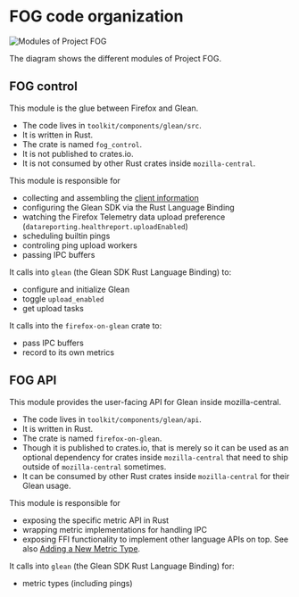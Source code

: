 # FOG code organization

![Modules of Project FOG](images/fog-modules.svg)

The diagram shows the different modules of Project FOG.

## FOG control

This module is the glue between Firefox and Glean.

* The code lives in `toolkit/components/glean/src`.
* It is written in Rust.
* The crate is named `fog_control`.
* It is not published to crates.io.
* It is not consumed by other Rust crates inside `mozilla-central`.

This module is responsible for

* collecting and assembling the [client information](https://mozilla.github.io/glean/book/user/pings/index.html#the-client_info-section)
* configuring the Glean SDK via the Rust Language Binding
* watching the Firefox Telemetry data upload preference (`datareporting.healthreport.uploadEnabled`)
* scheduling builtin pings
* controling ping upload workers
* passing IPC buffers

It calls into `glean` (the Glean SDK Rust Language Binding) to:

* configure and initialize Glean
* toggle `upload_enabled`
* get upload tasks

It calls into the `firefox-on-glean` crate to:

* pass IPC buffers
* record to its own metrics

## FOG API

This module provides the user-facing API for Glean inside mozilla-central.

* The code lives in `toolkit/components/glean/api`.
* It is written in Rust.
* The crate is named `firefox-on-glean`.
* Though it is published to crates.io,
  that is merely so it can be used as an optional dependency for crates inside
  `mozilla-central` that need to ship outside of `mozilla-central` sometimes.
* It can be consumed by other Rust crates inside `mozilla-central` for their Glean usage.

This module is responsible for

* exposing the specific metric API in Rust
* wrapping metric implementations for handling IPC
* exposing FFI functionality to implement other language APIs on top.
  See also [Adding a New Metric Type](new_metric_types.md).

It calls into `glean` (the Glean SDK Rust Language Binding) for:

* metric types (including pings)
